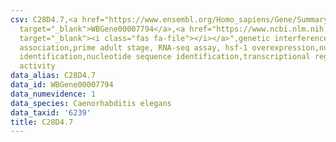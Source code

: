 ```yaml
---
csv: C28D4.7,<a href="https://www.ensembl.org/Homo_sapiens/Gene/Summary?db=core;g=WBGene00007794"
  target="_blank">WBGene00007794</a>,<a href="https://www.ncbi.nlm.nih.gov/pubmed/30894454"
  target="_blank"><i class="fas fa-file"></i></a>",genetic interference,functional
  association,prime adult stage, RNA-seq assay, hsf-1 overexpression,nucleotide sequence
  identification,nucleotide sequence identification,transcriptional regulation,up-regulates
  activity
data_alias: C28D4.7
data_id: WBGene00007794
data_numevidence: 1
data_species: Caenorhabditis elegans
data_taxid: '6239'
title: C28D4.7
---
```

